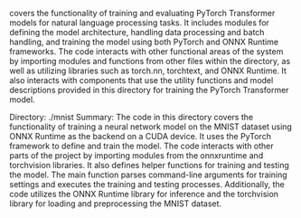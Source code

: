 covers the functionality of training and evaluating PyTorch Transformer models for natural language processing tasks. It includes modules for defining the model architecture, handling data processing and batch handling, and training the model using both PyTorch and ONNX Runtime frameworks. The code interacts with other functional areas of the system by importing modules and functions from other files within the directory, as well as utilizing libraries such as torch.nn, torchtext, and ONNX Runtime. It also interacts with components that use the utility functions and model descriptions provided in this directory for training the PyTorch Transformer model.

Directory: ./mnist
Summary:
The code in this directory covers the functionality of training a neural network model on the MNIST dataset using ONNX Runtime as the backend on a CUDA device. It uses the PyTorch framework to define and train the model. The code interacts with other parts of the project by importing modules from the onnxruntime and torchvision libraries. It also defines helper functions for training and testing the model. The main function parses command-line arguments for training settings and executes the training and testing processes. Additionally, the code utilizes the ONNX Runtime library for inference and the torchvision library for loading and preprocessing the MNIST dataset.